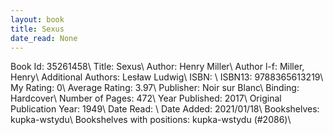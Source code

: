 ```yaml
---
layout: book
title: Sexus
date_read: None
---
```


Book Id: 35261458\ 
Title: Sexus\ 
Author: Henry Miller\ 
Author l-f: Miller, Henry\ 
Additional Authors: Lesław Ludwig\ 
ISBN: \ 
ISBN13: 9788365613219\ 
My Rating: 0\ 
Average Rating: 3.97\ 
Publisher: Noir sur Blanc\ 
Binding: Hardcover\ 
Number of Pages: 472\ 
Year Published: 2017\ 
Original Publication Year: 1949\ 
Date Read: \ 
Date Added: 2021/01/18\ 
Bookshelves: kupka-wstydu\ 
Bookshelves with positions: kupka-wstydu (#2086)\ 

